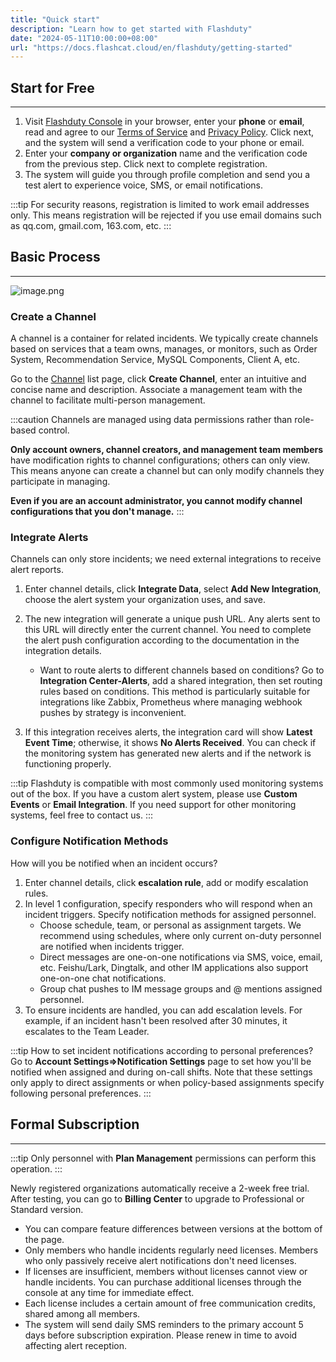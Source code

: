 ```yaml
---
title: "Quick start"
description: "Learn how to get started with Flashduty"
date: "2024-05-11T10:00:00+08:00"
url: "https://docs.flashcat.cloud/en/flashduty/getting-started"
---
```

<!--
## Demo Video
---

<Video src="https://download.flashcat.cloud/%e6%95%b4%e4%bd%93%e6%bc%94%e7%a4%ba.mp4"></Video>

-->

## Start for Free
---

1. Visit [Flashduty Console](https://console.flashcat.cloud/) in your browser, enter your **phone** or **email**, read and agree to our [Terms of Service](https://docs.flashcat.cloud/en/flashduty/user-aggrement) and [Privacy Policy](https://docs.flashcat.cloud/en/flashduty/privacy-policy). Click next, and the system will send a verification code to your phone or email.
2. Enter your **company or organization** name and the verification code from the previous step. Click next to complete registration.
3. The system will guide you through profile completion and send you a test alert to experience voice, SMS, or email notifications.

:::tip
For security reasons, registration is limited to work email addresses only. This means registration will be rejected if you use email domains such as qq.com, gmail.com, 163.com, etc.
:::


## Basic Process
---

![image.png](https://api.apifox.com/api/v1/projects/4169655/resources/431699/image-preview)

### Create a Channel

A channel is a container for related incidents. We typically create channels based on services that a team owns, manages, or monitors, such as Order System, Recommendation Service, MySQL Components, Client A, etc.

Go to the [Channel](https://console.flashcat.cloud/channel) list page, click **Create Channel**, enter an intuitive and concise name and description. Associate a management team with the channel to facilitate multi-person management.

:::caution
Channels are managed using data permissions rather than role-based control.

**Only account owners, channel creators, and management team members** have modification rights to channel configurations; others can only view. This means anyone can create a channel but can only modify channels they participate in managing.

**Even if you are an account administrator, you cannot modify channel configurations that you don't manage.**
:::


### Integrate Alerts

Channels can only store incidents; we need external integrations to receive alert reports.

1. Enter channel details, click **Integrate Data**, select **Add New Integration**, choose the alert system your organization uses, and save.
2. The new integration will generate a unique push URL. Any alerts sent to this URL will directly enter the current channel. You need to complete the alert push configuration according to the documentation in the integration details.
    
    - Want to route alerts to different channels based on conditions? Go to **Integration Center-Alerts**, add a shared integration, then set routing rules based on conditions. This method is particularly suitable for integrations like Zabbix, Prometheus where managing webhook pushes by strategy is inconvenient.
    
3. If this integration receives alerts, the integration card will show **Latest Event Time**; otherwise, it shows **No Alerts Received**. You can check if the monitoring system has generated new alerts and if the network is functioning properly.


:::tip
Flashduty is compatible with most commonly used monitoring systems out of the box. If you have a custom alert system, please use **Custom Events** or **Email Integration**. If you need support for other monitoring systems, feel free to contact us.
:::

### Configure Notification Methods

How will you be notified when an incident occurs?

1. Enter channel details, click **escalation rule**, add or modify escalation rules.
2. In level 1 configuration, specify responders who will respond when an incident triggers. Specify notification methods for assigned personnel.
    - Choose schedule, team, or personal as assignment targets. We recommend using schedules, where only current on-duty personnel are notified when incidents trigger.
    - Direct messages are one-on-one notifications via SMS, voice, email, etc. Feishu/Lark, Dingtalk, and other IM applications also support one-on-one chat notifications.
    - Group chat pushes to IM message groups and @ mentions assigned personnel.
4. To ensure incidents are handled, you can add escalation levels. For example, if an incident hasn't been resolved after 30 minutes, it escalates to the Team Leader.

:::tip
How to set incident notifications according to personal preferences?
Go to **Account Settings=>Notification Settings** page to set how you'll be notified when assigned and during on-call shifts. Note that these settings only apply to direct assignments or when policy-based assignments specify following personal preferences.
:::

## Formal Subscription
---

:::tip
Only personnel with **Plan Management** permissions can perform this operation.
:::

Newly registered organizations automatically receive a 2-week free trial. After testing, you can go to **Billing Center** to upgrade to Professional or Standard version.

- You can compare feature differences between versions at the bottom of the page.
- Only members who handle incidents regularly need licenses. Members who only passively receive alert notifications don't need licenses.
- If licenses are insufficient, members without licenses cannot view or handle incidents. You can purchase additional licenses through the console at any time for immediate effect.
- Each license includes a certain amount of free communication credits, shared among all members.
- The system will send daily SMS reminders to the primary account 5 days before subscription expiration. Please renew in time to avoid affecting alert reception.